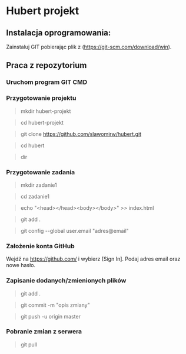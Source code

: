 # Hubert projekt

## Instalacja oprogramowania:

Zainstaluj GIT pobierając plik z (https://git-scm.com/download/win).

## Praca z repozytorium

### Uruchom program GIT CMD

### Przygotowanie projektu 

  > mkdir hubert-projekt <enter>
  
  > cd hubert-projekt <enter>
  
  > git clone https://github.com/slawomirw/hubert.git <enter>
  
  > cd hubert <enter>
  
  > dir <enter>

### Przygotowanie zadania

  > mkdir zadanie1
  
  > cd zadanie1
  
  > echo "\<head\>\<\/head\>\<body\>\<\/body\>" \>\> index.html
  
  > git add .
  
  > git config --global user.email "adres@email"

### Założenie konta GitHub
  
  Wejdź na https://github.com/ i wybierz [Sign In]. Podaj adres email oraz nowe hasło.
 
### Zapisanie dodanych/zmienionych plików

  > git add .
  
  > git commit -m "opis zmiany"
  
  > git push -u origin master
  
### Pobranie zmian z serwera

  > git pull
 
